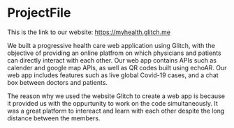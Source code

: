 # ProjectFile
This is the link to our website: https://myhealth.glitch.me


We built a progressive health care web application using Glitch, with the objective of providing an online platfrom on which physicians and patients can directly interact with each other. Our web app contains APIs such as calender and google map APIs, as well as QR codes built using echoAR. Our web app includes features such as live global Covid-19 cases, and a chat box between doctors and patients. 

The reason why we used the website Glitch to create a web app is because it provided us with the oppurtunity to work on the code simultaneously. It was a great platform to intereact and learn with each other despite the long distance between the members. 
